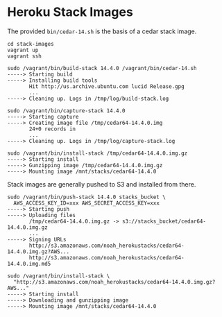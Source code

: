 Heroku Stack Images
=========

The provided `bin/cedar-14.sh` is the basis of a cedar stack image.

    cd stack-images
    vagrant up
    vagrant ssh

    sudo /vagrant/bin/build-stack 14.4.0 /vagrant/bin/cedar-14.sh
    -----> Starting build
    -----> Installing build tools
           Hit http://us.archive.ubuntu.com lucid Release.gpg
           ...
    -----> Cleaning up. Logs in /tmp/log/build-stack.log

    sudo /vagrant/bin/capture-stack 14.4.0
    -----> Starting capture
    -----> Creating image file /tmp/cedar64-14.4.0.img
           24+0 records in
           ...
    -----> Cleaning up. Logs in /tmp/log/capture-stack.log

    sudo /vagrant/bin/install-stack /tmp/cedar64-14.4.0.img.gz
    -----> Starting install
    -----> Gunzipping image /tmp/cedar64-14.4.0.img.gz
    -----> Mounting image /mnt/stacks/cedar64-14.4.0

Stack images are generally pushed to S3 and installed from there.

    sudo /vagrant/bin/push-stack 14.4.0 stacks_bucket \
      AWS_ACCESS_KEY_ID=xxx AWS_SECRET_ACCESS_KEY=xxx
    -----> Starting push
    -----> Uploading files
           /tmp/cedar64-14.4.0.img.gz -> s3://stacks_bucket/cedar64-14.4.0.img.gz
           ...
    -----> Signing URLs
           http://s3.amazonaws.com/noah_herokustacks/cedar64-14.4.0.img.gz?AWS...
           http://s3.amazonaws.com/noah_herokustacks/cedar64-14.4.0.img.md5

    sudo /vagrant/bin/install-stack \
      "http://s3.amazonaws.com/noah_herokustacks/cedar64-14.4.0.img.gz?AWS..."
    -----> Starting install
    -----> Downloading and gunzipping image
    -----> Mounting image /mnt/stacks/cedar64-14.4.0
